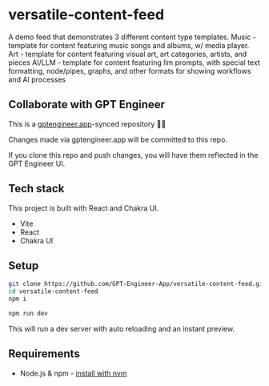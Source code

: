 # versatile-content-feed

A demo feed that demonstrates 3 different content type templates. 
Music - template for content featuring music songs and albums, w/ media player.
Art - template for content featuring visual art, art categories, artists, and pieces 
AI/LLM - template for content featuring llm prompts, with special text formatting, node/pipes, graphs, and other formats for showing workflows and AI processes  

## Collaborate with GPT Engineer

This is a [gptengineer.app](https://gptengineer.app)-synced repository 🌟🤖

Changes made via gptengineer.app will be committed to this repo.

If you clone this repo and push changes, you will have them reflected in the GPT Engineer UI.

## Tech stack

This project is built with React and Chakra UI.

- Vite
- React
- Chakra UI

## Setup

```sh
git clone https://github.com/GPT-Engineer-App/versatile-content-feed.git
cd versatile-content-feed
npm i
```

```sh
npm run dev
```

This will run a dev server with auto reloading and an instant preview.

## Requirements

- Node.js & npm - [install with nvm](https://github.com/nvm-sh/nvm#installing-and-updating)

